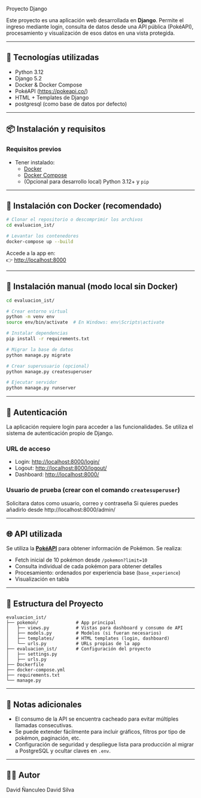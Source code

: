 
Proyecto Django

Este proyecto es una aplicación web desarrollada en **Django**. Permite el ingreso mediante login, consulta de datos desde una API pública (PokéAPI), procesamiento y visualización de esos datos en una vista protegida.

---

## 🚀 Tecnologías utilizadas

- Python 3.12
- Django 5.2
- Docker & Docker Compose
- PokéAPI (https://pokeapi.co/)
- HTML + Templates de Django
- postgresql (como base de datos por defecto)

---

## 📦 Instalación y requisitos

### Requisitos previos

- Tener instalado:
  - [Docker](https://www.docker.com/)
  - [Docker Compose](https://docs.docker.com/compose/)
  - (Opcional para desarrollo local) Python 3.12+ y `pip`

---

## 🧪 Instalación con Docker (recomendado)

```bash
# Clonar el repositorio o descomprimir los archivos
cd evaluacion_ist/

# Levantar los contenedores
docker-compose up --build
```

Accede a la app en:  
👉 [http://localhost:8000](http://localhost:8000)

---

## 🧰 Instalación manual (modo local sin Docker)

```bash
cd evaluacion_ist/

# Crear entorno virtual
python -m venv env
source env/bin/activate  # En Windows: env\Scripts\activate

# Instalar dependencias
pip install -r requirements.txt

# Migrar la base de datos
python manage.py migrate

# Crear superusuario (opcional)
python manage.py createsuperuser

# Ejecutar servidor
python manage.py runserver
```

---

## 🔐 Autenticación

La aplicación requiere login para acceder a las funcionalidades. Se utiliza el sistema de autenticación propio de Django.

### URL de acceso
- Login: [http://localhost:8000/login/](http://localhost:8000/login/)
- Logout: [http://localhost:8000/logout/](http://localhost:8000/logout/)
- Dashboard: [http://localhost:8000/](http://localhost:8000/)

### Usuario de prueba (crear con el comando `createsuperuser`)
Solicitara datos como usuario, correo y contraseña
Si quieres puedes añadirlo desde http://localhost:8000/admin/

---

## 🌐 API utilizada

Se utiliza la **[PokéAPI](https://pokeapi.co/)** para obtener información de Pokémon. Se realiza:

- Fetch inicial de 10 pokémon desde `/pokemon?limit=10`
- Consulta individual de cada pokémon para obtener detalles
- Procesamiento: ordenados por experiencia base (`base_experience`)
- Visualización en tabla

---

## 🧭 Estructura del Proyecto

```
evaluacion_ist/
├── pokemon/              # App principal
│   ├── views.py          # Vistas para dashboard y consumo de API
│   ├── models.py         # Modelos (si fueran necesarios)
│   ├── templates/        # HTML templates (login, dashboard)
│   └── urls.py           # URLs propias de la app
├── evaluacion_ist/       # Configuración del proyecto
│   ├── settings.py
│   ├── urls.py
├── Dockerfile
├── docker-compose.yml
├── requirements.txt
└── manage.py
```

---

## 📄 Notas adicionales

- El consumo de la API se encuentra cacheado para evitar múltiples llamadas consecutivas.
- Se puede extender fácilmente para incluir gráficos, filtros por tipo de pokémon, paginación, etc.
- Configuración de seguridad y despliegue lista para producción al migrar a PostgreSQL y ocultar claves en `.env`.

---


## 🧑‍💻 Autor

David Ñanculeo
David Silva

